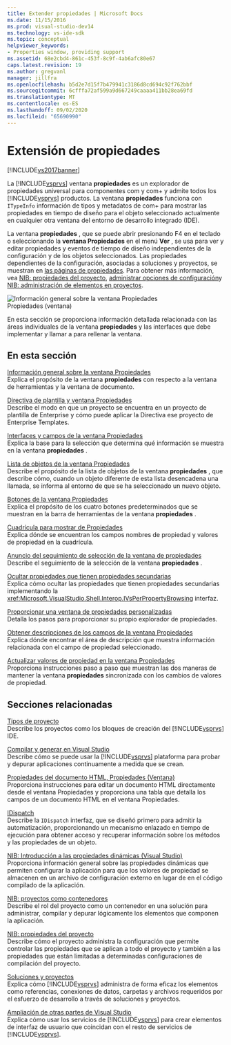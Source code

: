 ```yaml
---
title: Extender propiedades | Microsoft Docs
ms.date: 11/15/2016
ms.prod: visual-studio-dev14
ms.technology: vs-ide-sdk
ms.topic: conceptual
helpviewer_keywords:
- Properties window, providing support
ms.assetid: 68e2cbd4-861c-453f-8c9f-4ab6afc80e67
caps.latest.revision: 19
ms.author: gregvanl
manager: jillfra
ms.openlocfilehash: b5d2e7d15f7b479941c3186d8cd694c92f762bbf
ms.sourcegitcommit: 6cfffa72af599a9d667249caaaa411bb28ea69fd
ms.translationtype: MT
ms.contentlocale: es-ES
ms.lasthandoff: 09/02/2020
ms.locfileid: "65690990"
---
```

# <a name="extending-properties"></a>Extensión de propiedades
[!INCLUDE[vs2017banner](../../includes/vs2017banner.md)]

La [!INCLUDE[vsprvs](../../includes/vsprvs-md.md)] ventana **propiedades** es un explorador de propiedades universal para componentes com y com+ y admite todos los [!INCLUDE[vsprvs](../../includes/vsprvs-md.md)] productos. La ventana **propiedades** funciona con `ITypeInfo` información de tipos y metadatos de com+ para mostrar las propiedades en tiempo de diseño para el objeto seleccionado actualmente en cualquier otra ventana del entorno de desarrollo integrado (IDE).  
  
 La ventana **propiedades** , que se puede abrir presionando F4 en el teclado o seleccionando la **ventana Propiedades** en el menú **Ver** , se usa para ver y editar propiedades y eventos de tiempo de diseño independientes de la configuración y de los objetos seleccionados. Las propiedades dependientes de la configuración, asociadas a soluciones y proyectos, se muestran en [las páginas de propiedades](../../extensibility/internals/property-pages.md). Para obtener más información, vea [NIB: propiedades del proyecto](https://msdn.microsoft.com/fb126574-24ad-4c96-9b2b-6e1f3879ba50), [administrar opciones de configuración](../../extensibility/internals/managing-configuration-options.md)y [NIB: administración de elementos en proyectos](https://msdn.microsoft.com/762e606b-7f44-4b66-97a1-e30a703654a0).  
  
 ![Información general sobre la ventana Propiedades](../../extensibility/internals/media/vspropertieswindow.png "vsPropertiesWindow")  
Propiedades (ventana)  
  
 En esta sección se proporciona información detallada relacionada con las áreas individuales de la ventana **propiedades** y las interfaces que debe implementar y llamar a para rellenar la ventana.  
  
## <a name="in-this-section"></a>En esta sección  
 [Información general sobre la ventana Propiedades](../../extensibility/internals/properties-window-overview.md)  
 Explica el propósito de la ventana **propiedades** con respecto a la ventana de herramientas y la ventana de documento.  
  
 [Directiva de plantilla y ventana Propiedades](../../extensibility/internals/template-policy-and-the-properties-window.md)  
 Describe el modo en que un proyecto se encuentra en un proyecto de plantilla de Enterprise y cómo puede aplicar la Directiva ese proyecto de Enterprise Templates.  
  
 [Interfaces y campos de la ventana Propiedades](../../extensibility/internals/properties-window-fields-and-interfaces.md)  
 Explica la base para la selección que determina qué información se muestra en la ventana **propiedades** .  
  
 [Lista de objetos de la ventana Propiedades](../../extensibility/internals/properties-window-object-list.md)  
 Describe el propósito de la lista de objetos de la ventana **propiedades** , que describe cómo, cuando un objeto diferente de esta lista desencadena una llamada, se informa al entorno de que se ha seleccionado un nuevo objeto.  
  
 [Botones de la ventana Propiedades](../../extensibility/internals/properties-window-buttons.md)  
 Explica el propósito de los cuatro botones predeterminados que se muestran en la barra de herramientas de la ventana **propiedades** .  
  
 [Cuadrícula para mostrar de Propiedades](../../extensibility/internals/properties-display-grid.md)  
 Explica dónde se encuentran los campos nombres de propiedad y valores de propiedad en la cuadrícula.  
  
 [Anuncio del seguimiento de selección de la ventana de propiedades](../../misc/announcing-property-window-selection-tracking.md)  
 Describe el seguimiento de la selección de la ventana **propiedades** .  
  
 [Ocultar propiedades que tienen propiedades secundarias](../../misc/hiding-properties-that-have-child-properties.md)  
 Explica cómo ocultar las propiedades que tienen propiedades secundarias implementando la <xref:Microsoft.VisualStudio.Shell.Interop.IVsPerPropertyBrowsing> interfaz.  
  
 [Proporcionar una ventana de propiedades personalizadas](../../misc/providing-a-custom-properties-window.md)  
 Detalla los pasos para proporcionar su propio explorador de propiedades.  
  
 [Obtener descripciones de los campos de la ventana Propiedades](../../misc/getting-field-descriptions-from-the-properties-window.md)  
 Explica dónde encontrar el área de descripción que muestra información relacionada con el campo de propiedad seleccionado.  
  
 [Actualizar valores de propiedad en la ventana Propiedades](../../misc/updating-property-values-in-the-properties-window.md)  
 Proporciona instrucciones paso a paso que muestran las dos maneras de mantener la ventana **propiedades** sincronizada con los cambios de valores de propiedad.  
  
## <a name="related-sections"></a>Secciones relacionadas  
 [Tipos de proyecto](../../extensibility/internals/project-types.md)  
 Describe los proyectos como los bloques de creación del [!INCLUDE[vsprvs](../../includes/vsprvs-md.md)] IDE.  
  
 [Compilar y generar en Visual Studio](../../ide/compiling-and-building-in-visual-studio.md)  
 Describe cómo se puede usar la [!INCLUDE[vsprvs](../../includes/vsprvs-md.md)] plataforma para probar y depurar aplicaciones continuamente a medida que se crean.  
  
 [Propiedades del documento HTML, Propiedades (Ventana)](https://msdn.microsoft.com/library/46e3d164-a1a7-42f9-87b0-344e10a37b62)  
 Proporciona instrucciones para editar un documento HTML directamente desde el ventana Propiedades y proporciona una tabla que detalla los campos de un documento HTML en el ventana Propiedades.  
  
 [IDispatch](https://msdn.microsoft.com/ebbff4bc-36b2-4861-9efa-ffa45e013eb5)  
 Describe la `IDispatch` interfaz, que se diseñó primero para admitir la automatización, proporcionando un mecanismo enlazado en tiempo de ejecución para obtener acceso y recuperar información sobre los métodos y las propiedades de un objeto.  
  
 [NIB: Introducción a las propiedades dinámicas (Visual Studio)](https://msdn.microsoft.com/f5102027-1431-4195-ae40-9b991de46d3a)  
 Proporciona información general sobre las propiedades dinámicas que permiten configurar la aplicación para que los valores de propiedad se almacenen en un archivo de configuración externo en lugar de en el código compilado de la aplicación.  
  
 [NIB: proyectos como contenedores](https://msdn.microsoft.com/87d40f63-f487-4767-8963-64beec27ba1b)  
 Describe el rol del proyecto como un contenedor en una solución para administrar, compilar y depurar lógicamente los elementos que componen la aplicación.  
  
 [NIB: propiedades del proyecto](https://msdn.microsoft.com/fb126574-24ad-4c96-9b2b-6e1f3879ba50)  
 Describe cómo el proyecto administra la configuración que permite controlar las propiedades que se aplican a todo el proyecto y también a las propiedades que están limitadas a determinadas configuraciones de compilación del proyecto.  
  
 [Soluciones y proyectos](../../ide/solutions-and-projects-in-visual-studio.md)  
 Explica cómo [!INCLUDE[vsprvs](../../includes/vsprvs-md.md)] administra de forma eficaz los elementos como referencias, conexiones de datos, carpetas y archivos requeridos por el esfuerzo de desarrollo a través de soluciones y proyectos.  
  
 [Ampliación de otras partes de Visual Studio](../../extensibility/extending-other-parts-of-visual-studio.md)  
 Explica cómo usar los servicios de [!INCLUDE[vsprvs](../../includes/vsprvs-md.md)] para crear elementos de interfaz de usuario que coincidan con el resto de servicios de [!INCLUDE[vsprvs](../../includes/vsprvs-md.md)].
